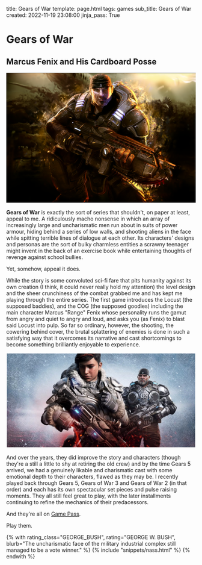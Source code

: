 title: Gears of War
template: page.html
tags: games
sub_title: Gears of War
created: 2022-11-19 23:08:00
jinja_pass: True

# Gears of War

## Marcus Fenix and His Cardboard Posse

![Marcus Fenix in pursuit of depth][gears]

**Gears of War** is exactly the sort of series that shouldn't, on paper at least, appeal to me. A ridiculously macho nonsense
in which an array of increasingly large and uncharismatic men run about in suits of power armour,
hiding behind a series of low walls, and shooting aliens in the face while spitting terrible lines of dialogue at each other.
Its characters' designs and personas are the sort of bulky charmless entities a scrawny teenager might invent in the
back of an exercise book while entertaining thoughts of revenge against school bullies.

Yet, somehow, appeal it does.
 
While the story is some convoluted sci-fi fare that pits humanity against its own creation (I think, it could never really hold my attention)
the level design and the sheer crunchiness of the combat grabbed me and has kept me playing through the entire series. The first game
introduces the Locust (the supposed baddies), and the COG (the supposed goodies) including the main character Marcus "Range" Fenix whose
personality runs the gamut from angry and quiet to angry and loud, and asks you (as Fenix) to blast said Locust into pulp. So far so ordinary,
however, the shooting, the cowering behind cover, the brutal splattering of enemies is done in such a satisfying way that it overcomes its
narrative and cast shortcomings to become something brilliantly enjoyable to experience.

![Gears 5's Kate, with Marcus who has grown a beard by way of character development][gears5]

And over the years, they did improve the story and characters (though they're a still a little to shy at retiring the old crew) and by the time
Gears 5 arrived, we had a genuinely likable and charismatic cast with some emotional depth to their characters, flawed as they may be.
I recently played back through Gears 5, Gears of War 3 and Gears of War 2 (in that order) and each has its own spectacular set pieces and
pulse raising moments. They all still feel great to play, with the later installments continuing to refine the mechanics of their predacessors.

And they're all on [Game Pass](https://www.xbox.com/en-GB/xbox-game-pass).

Play them.

[gears]: /resources/img/pages/gears-of-war.png "Marcus Fenix in pursuit of depth"
[gears5]: /resources/img/pages/gears-5.jpg "Gears 5's Kate, with Marcus who has grown a beard by way of character development"

<div>
    {% with rating_class="GEORGE_BUSH", rating="GEORGE W. BUSH",
        blurb="The uncharismatic face of the military industrial complex still managed to be a vote winner." %}
        {% include "snippets/nass.html" %}
    {% endwith %}
</div>


